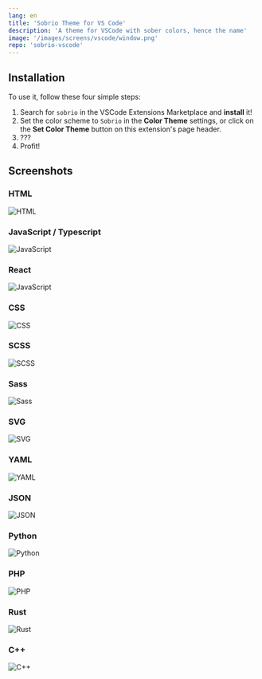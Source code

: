 ```yaml
---
lang: en
title: 'Sobrio Theme for VS Code'
description: 'A theme for VSCode with sober colors, hence the name'
image: '/images/screens/vscode/window.png'
repo: 'sobrio-vscode'
---
```


## Installation

To use it, follow these four simple steps:

1. Search for `sobrio` in the VSCode Extensions Marketplace and **install** it!
2. Set the color scheme to `Sobrio` in the **Color Theme** settings, or click on the **Set Color Theme** button on this extension's page header.
3. ???
4. Profit!

## Screenshots

### HTML

![HTML](../images/screens/vscode/html.png)

### JavaScript / Typescript

![JavaScript](../images/screens/vscode/js.png)

### React

![JavaScript](../images/screens/vscode/jsx-tsx.png)

### CSS

![CSS](../images/screens/vscode/css.png)

### SCSS

![SCSS](../images/screens/vscode/scss.png)

### Sass

![Sass](../images/screens/vscode/sass.png)

### SVG

![SVG](../images/screens/vscode/svg.png)

### YAML

![YAML](../images/screens/vscode/yaml.png)

### JSON

![JSON](../images/screens/vscode/json.png)

### Python

![Python](../images/screens/vscode/python.png)

### PHP

![PHP](../images/screens/vscode/php.png)

### Rust

![Rust](../images/screens/vscode/rust.png)

### C++

![C++](../images/screens/vscode/cpp.png)
